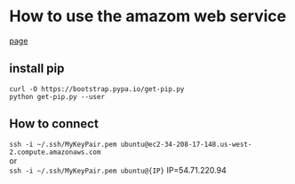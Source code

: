 # How to use the amazom web service 
[page](https://us-west-2.console.aws.amazon.com/console/home?region=us-west-2)

## install pip
```
curl -O https://bootstrap.pypa.io/get-pip.py
python get-pip.py --user
```

## How to connect
`ssh -i ~/.ssh/MyKeyPair.pem ubuntu@ec2-34-208-17-148.us-west-2.compute.amazonaws.com`  
or  
`ssh -i ~/.ssh/MyKeyPair.pem ubuntu@{IP}` IP=54.71.220.94
